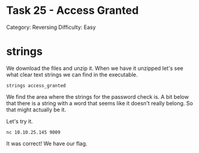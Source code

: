 # Task 25 - Access Granted

Category: Reversing
Difficulty: Easy

# strings

We download the files and unzip it. When we have it unzipped let's see what clear text strings we can find in the executable.

```
strings access_granted
```

We find the area where the strings for the password check is. A bit below that there is a string with a word that seems like it doesn't really belong. So that might actually be it.

Let's try it.

```
nc 10.10.25.145 9009
```

It was correct! We have our flag.
